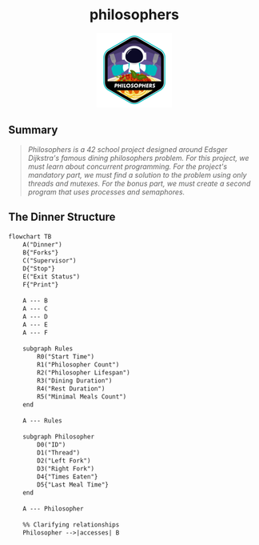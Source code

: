 <h1 align="center">
	philosophers
</h1>

<p align="center">
  <img src="https://github.com/riceset/riceset/blob/main/42_badges/philosopherse.png" alt="Philosophers 42 project badge"/>
</p>

## Summary
> <i>Philosophers is a 42 school project designed around Edsger Dijkstra's famous dining philosophers problem. For this project, we must learn about concurrent</i>
> <i>programming. For the project's mandatory part, we must find a solution to the problem using only threads and mutexes. For the bonus part, we must create a second</i>
> <i>program that uses processes and semaphores.</i>

## The Dinner Structure

```mermaid
flowchart TB
    A("Dinner")
    B{"Forks"}
    C("Supervisor")
    D{"Stop"}
    E("Exit Status")
    F{"Print"}

    A --- B
    A --- C
    A --- D
    A --- E
    A --- F

    subgraph Rules
		R0("Start Time")
        R1("Philosopher Count")
        R2("Philosopher Lifespan")
        R3("Dining Duration")
        R4("Rest Duration")
        R5("Minimal Meals Count")
    end

    A --- Rules

    subgraph Philosopher
        D0("ID")
        D1("Thread")
        D2("Left Fork")
        D3("Right Fork")
        D4{"Times Eaten"}
        D5{"Last Meal Time"}
    end

    A --- Philosopher

    %% Clarifying relationships
    Philosopher -->|accesses| B
```
